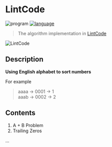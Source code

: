 # LintCode

![program](https://img.shields.io/badge/program-java-ff69b4.svg)
[![language](https://img.shields.io/badge/language-中文-red.svg)](./README-zh.md)

> The algorithm implementation in [LintCode](https://www.lintcode.com/) 

![LintCode](http://p68i1i2cw.bkt.clouddn.com/LintCode.gif)

## Description

**Using English alphabet to sort numbers**

For example <br>
> aaaa -> 0001 -> 1 <br>
> aaab -> 0002 -> 2 <br>

## Contents

1. A + B Problem
2. Trailing Zeros

...
